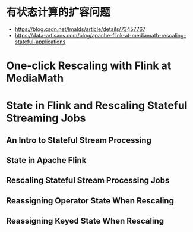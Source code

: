 # 有状态计算的扩容问题
- https://blog.csdn.net/lmalds/article/details/73457767
- https://data-artisans.com/blog/apache-flink-at-mediamath-rescaling-stateful-applications

# One-click Rescaling with Flink at MediaMath

# State in Flink and Rescaling Stateful Streaming Jobs

## An Intro to Stateful Stream Processing


## State in Apache Flink

## Rescaling Stateful Stream Processing Jobs

## Reassigning Operator State When Rescaling

## Reassigning Keyed State When Rescaling
